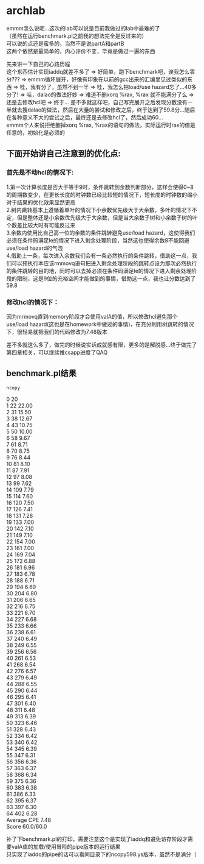 # archlab
emmm怎么说呢...这次的lab可以说是目前我做过的lab中最难的了  
（虽然在运行benchmark.pl之前我的想法完全是反过来的）  
可以说的点还是蛮多的，当然不是说partA和partB  
这两个依然是最简单的，内心评价不变，毕竟是做过一遍的东西  
  
先来讲一下自己的心路历程  
这个东西估计实现iaddq就差不多了 => 好简单，跑下benchmark吧，诶我怎么零分??? => emmm循环展开，好像有印象在以前的gcc出来的汇编里见过类似的东西 => 哇，我有分了，虽然不到一半 => 哇，我怎么把load/use hazard忘了...40多分了! => 哇，dalao的做法好妙 => 难道不删xorq %rax, %rax 就不能满分了么 => 还是去修改hcl吧 => 终于...
差不多就这样吧，自己写完展开之后发现分数没有一半就去搜dalao的做法，然后在大量的尝试和修改之后，终于达到了59.8分...随后在各种意义不大的尝试之后，最终还是去修改hcl了，然后成功60...  
emmm个人来说拒绝删掉xorq %rax, %rax的语句的做法，实际运行时rax的值是任意的，初始化是必须的  
  
## 下面开始讲自己注意到的优化点:  
  
### 首先是不动hcl的情况下:  
1.第一次计算长度是否大于等于9时，条件跳转到余数判断部分，这样会使得0~8的周期数变少，在更长长度的时钟数已经比较短的情况下，短长度的时钟数的缩小对于结果的优化效果显然更高  
2.树内跳转基本上遵循着单叶的情况下小余数优先级大于大余数，多叶的情况下不定，但是整体还是小余数优先级大于大余数，但是当大余数子树和小余数子树的叶个数差比较大时有可能反过来  
3.余数内使用比自己高一位的余数的条件跳转避免use/load hazard，这使得我们必须在条件码满足le的情况下进入剩余处理阶段，当然这也使得余数8不能回避use/load hazard的气泡  
4.借助上一条，每次进入余数我们会有一条必然执行的条件跳转，借助这一点，我们可以预执行本应该rmmovq语句把进入剩余处理阶段的跳转点设为那次必然执行的条件跳转的目的地，同时可以去掉必须在条件码满足le的情况下进入剩余处理阶段的限制，这是9位的充裕空间才能做到的事情，借助这一点，我也让分数达到了59.8  
  
### 修改hcl的情况下：  
因为mrmovq直到memory阶段才会使用valA的值，所以修改hcl避免那个use/load hazard(这也是在homework中做过的事情)，在充分利用树跳转的情况下，很轻易就把我们的代码修改为7.48版本  
  
差不多就这么多了，做完的时候说实话成就感有限，更多的是解脱感...终于做完了第四章相关，可以继续推csapp进度了QAQ  
  
## benchmark.pl结果
	ncopy  
0	20  
1	22	22.00  
2	31	15.50  
3	38	12.67  
4	43	10.75  
5	50	10.00  
6	58	9.67  
7	61	8.71  
8	70	8.75  
9	76	8.44  
10	81	8.10  
11	87	7.91  
12	97	8.08  
13	99	7.62  
14	109	7.79  
15	114	7.60  
16	120	7.50  
17	126	7.41  
18	131	7.28  
19	133	7.00  
20	142	7.10  
21	149	7.10  
22	154	7.00  
23	161	7.00  
24	169	7.04  
25	172	6.88  
26	181	6.96  
27	183	6.78  
28	188	6.71  
29	194	6.69  
30	204	6.80  
31	206	6.65  
32	216	6.75  
33	221	6.70  
34	227	6.68  
35	233	6.66  
36	238	6.61  
37	240	6.49  
38	249	6.55  
39	256	6.56  
40	261	6.53  
41	268	6.54  
42	276	6.57  
43	279	6.49  
44	288	6.55  
45	290	6.44  
46	295	6.41  
47	301	6.40  
48	311	6.48  
49	313	6.39  
50	323	6.46  
51	328	6.43  
52	334	6.42  
53	340	6.42  
54	345	6.39  
55	347	6.31  
56	356	6.36  
57	363	6.37  
58	368	6.34  
59	375	6.36  
60	383	6.38  
61	386	6.33  
62	395	6.37  
63	397	6.30  
64	402	6.28  
Average CPE	7.48  
Score	60.0/60.0  
  
补了下benchmark.pl的打印，需要注意这个是实现了iaddq和避免访存阶段才需要valA值的加载/使用冒险的pipe版本的运行结果  
只实现了iaddq的pipe的话可以看同目录下的ncopy598.ys版本，虽然不是满分（  
  
